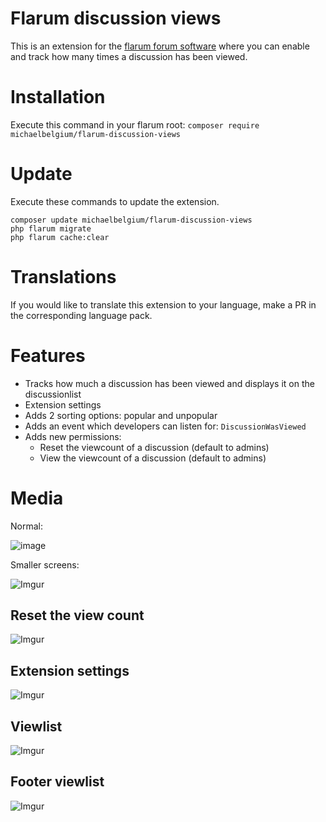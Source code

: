 # Flarum discussion views

This is an extension for the [flarum forum software](http://flarum.org) where you can enable and track how many times a discussion has been viewed.

# Installation
Execute this command in your flarum root: `composer require michaelbelgium/flarum-discussion-views`

# Update
Execute these commands to update the extension.

```
composer update michaelbelgium/flarum-discussion-views
php flarum migrate
php flarum cache:clear
```

# Translations
If you would like to translate this extension to your language, make a PR in the corresponding language pack. 

# Features
* Tracks how much a discussion has been viewed and displays it on the discussionlist
* Extension settings
* Adds 2 sorting options: popular and unpopular
* Adds an event which developers can listen for: `DiscussionWasViewed`
* Adds new permissions:
    * Reset the viewcount of a discussion (default to admins)
    * View the viewcount of a discussion (default to admins)

# Media

Normal:

![image](https://i.imgur.com/ZrQZd1e.png)

Smaller screens:

![Imgur](https://i.imgur.com/es4NYHI.png)

## Reset the view count

![Imgur](https://i.imgur.com/iVu92yT.png)

## Extension settings

![Imgur](https://i.imgur.com/3jUSrUd.png)

## Viewlist

![Imgur](https://i.imgur.com/Nn012B0.png)

## Footer viewlist

![Imgur](https://i.imgur.com/GRfMNVn.png)
